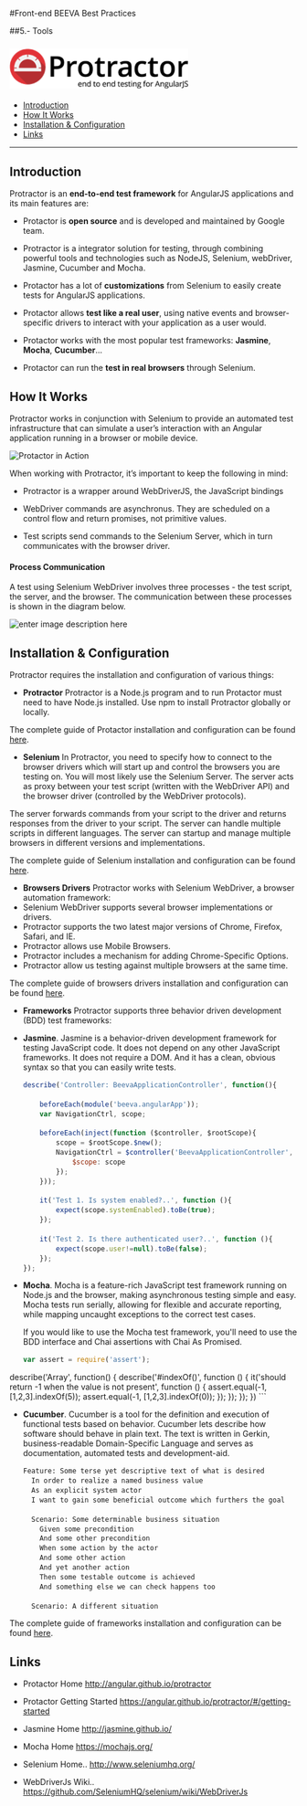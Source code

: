 #Front-end BEEVA Best Practices   

##5.- Tools

### <img src="https://raw.githubusercontent.com/angular/protractor/master/website/img/protractor-logo-300.png" height="70px"/>  
* [Introduction](#introduction)
* [How It Works](#how-it-works)
* [Installation & Configuration](#installation-configuration)
* [Links](#links)

----
## <a name='introduction'>Introduction</a>

Protractor is an <b>end-to-end test framework</b> for AngularJS applications and its main features are:

- Protactor is <b>open source</b> and is developed and maintained by Google team.

-  Protractor is a integrator solution</b> for testing, through combining powerful tools and technologies such as NodeJS, Selenium, webDriver, Jasmine, Cucumber and Mocha.

- Protactor has a lot of <b>customizations</b> from Selenium to easily create tests for AngularJS applications.

- Protactor allows <b>test like a real user</b>, using native events and browser-specific drivers to interact with your application as a user would.

- Protactor works with the most popular test frameworks: <b>Jasmine</b>, <b>Mocha</b>, <B>Cucumber</b>...

- Protactor can run the <b>test in real browsers</b>  through Selenium.


## <a name='how-it-works'>How It Works</a>
Protractor works in conjunction with Selenium to provide an automated test infrastructure that can simulate a user’s interaction with an Angular application running in a browser or mobile device.

![](https://angular.github.io/protractor/img/components.png "Protactor in Action")

When working with Protractor, it’s important to keep the following in mind:

 - Protractor is a wrapper around WebDriverJS, the JavaScript bindings  

 - WebDriver commands are asynchronus. They are scheduled on a control flow and return promises, not primitive values. 
 
 - Test scripts send commands to the Selenium  Server, which in turn communicates with the browser driver. 

####  **Process Communication**
A test using Selenium WebDriver involves three processes - the test script, the server, and the browser. The communication between these processes is shown in the diagram below.

![enter image description here](https://angular.github.io/protractor/img/processes.png)


## <a name='installation-configuration'>Installation & Configuration</a>

Protractor requires the installation and configuration of various things:

  - <b>Protractor</b> 
  Protractor is a Node.js program and to run Protactor must need to have Node.js installed.  Use npm to install Protractor globally or locally.
  
   The complete guide of Protactor installation and configuration can be found [here](https://angular.github.io/protractor/#/protractor-setup).
<br/>
  - <b>Selenium</b> 
In Protractor, you need to specify how to connect to the browser drivers which will start up and control the browsers you are testing on. You will most likely use the Selenium Server. The server acts as proxy between your test script (written with the WebDriver API) and the browser driver (controlled by the WebDriver protocols). 

  The server forwards commands from your script to the driver and returns responses from the driver to your script. The server can handle multiple scripts in different languages. The server can startup and manage multiple browsers in different versions and implementations. 

  The complete guide of Selenium installation and configuration can be found [here](https://angular.github.io/protractor/#/server-setup).

  - <b>Browsers Drivers</b> 
Protractor works with Selenium WebDriver, a browser automation framework:
   - Selenium WebDriver supports several browser implementations or drivers.     
   - Protractor supports the two latest major versions of Chrome, Firefox, Safari, and IE. 
   - Protractor allows use Mobile Browsers.   
   - Protractor includes a mechanism for adding Chrome-Specific Options.   
   - Protractor allow us testing against multiple browsers at the same time.

 The complete guide of browsers drivers installation and configuration can be found [here](https://angular.github.io/protractor/#/browser-setup).


  - <b>Frameworks</b> 
Protractor supports three behavior driven development (BDD) test frameworks: 

   - <b>Jasmine</b>.
   Jasmine is a behavior-driven development framework for testing JavaScript code. It does not depend on any other JavaScript frameworks. It does not require a DOM. And it has a clean, obvious syntax so that you can easily write tests.
   
		```javascript
		describe('Controller: BeevaApplicationController', function(){
		
		    beforeEach(module('beeva.angularApp'));
		    var NavigationCtrl, scope;
		
		    beforeEach(inject(function ($controller, $rootScope){
		        scope = $rootScope.$new();
		        NavigationCtrl = $controller('BeevaApplicationController', {
		            $scope: scope
		        });
		    }));
		
		    it('Test 1. Is system enabled?..', function (){
		        expect(scope.systemEnabled).toBe(true);
		    });
		
		    it('Test 2. Is there authenticated user?..', function (){
		        expect(scope.user!=null).toBe(false);
		    });
		});
		```

   - <b>Mocha</b>. 
  Mocha is a feature-rich JavaScript test framework running on Node.js and the browser, making asynchronous testing simple and easy. Mocha tests run serially, allowing for flexible and accurate reporting, while mapping uncaught exceptions to the correct test cases.
  
     If you would like to use the Mocha test framework, you'll need to use the BDD interface and Chai assertions with Chai As Promised.


		```javascript
		var assert = require('assert');
describe('Array', function() {
		  describe('#indexOf()', function () {
		    it('should return -1 when the value is not present', function () {
		      assert.equal(-1, [1,2,3].indexOf(5));
		      assert.equal(-1, [1,2,3].indexOf(0));
		    });
		  });
		});
  })
		```


   - <b>Cucumber</b>.
   Cucumber is a tool for the definition and execution of functional tests based on behavior. Cucumber lets describe how software should behave in plain text. The text is written in Gerkin, business-readable Domain-Specific Language and serves as documentation, automated tests and development-aid.
   
		```html		
		Feature: Some terse yet descriptive text of what is desired
		  In order to realize a named business value
		  As an explicit system actor
		  I want to gain some beneficial outcome which furthers the goal
		
		  Scenario: Some determinable business situation
		    Given some precondition
		    And some other precondition
		    When some action by the actor
		    And some other action
		    And yet another action
		    Then some testable outcome is achieved
		    And something else we can check happens too
		
		  Scenario: A different situation
		```
		
The complete guide of frameworks  installation and configuration can be found [here](https://angular.github.io/protractor/#/frameworks).


## <a name='links'>Links</a>

 -  Protactor Home
     http://angular.github.io/protractor
     
 -  Protactor Getting Started 
     https://angular.github.io/protractor/#/getting-started
     
 -  Jasmine Home 
	 http://jasmine.github.io/
	 
 -  Mocha Home
	 https://mochajs.org/
	 
 -  Selenium Home.. 
	 http://www.seleniumhq.org/
	 
 - WebDriverJs Wiki.. 
     https://github.com/SeleniumHQ/selenium/wiki/WebDriverJs







